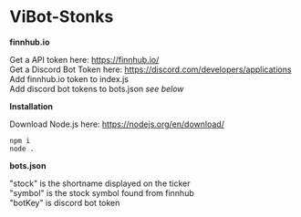 # ViBot-Stonks
 

**finnhub.io**

Get a API token here: https://finnhub.io/ <br />
Get a Discord Bot Token here: https://discord.com/developers/applications <br />
Add finnhub.io token to index.js <br />
Add discord bot tokens to bots.json *see below*


**Installation**

Download Node.js here: https://nodejs.org/en/download/ <br />
```
npm i
node .
```


**bots.json**

"stock" is the shortname displayed on the ticker <br />
"symbol" is the stock symbol found from finnhub <br />
"botKey" is discord bot token

